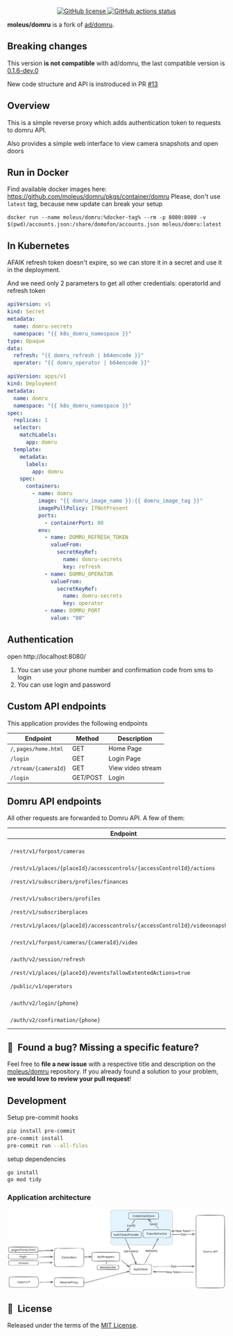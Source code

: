 <br/>
<p align="center">
    <a href="https://github.com/ad/domru/blob/master/LICENSE" target="_blank">
        <img src="https://img.shields.io/github/license/ad/domru" alt="GitHub license">
    </a>
    <a href="https://github.com/ad/domru/actions" target="_blank">
        <img src="https://github.com/ad/domru/workflows/Release%20on%20commit%20or%20tag/badge.svg" alt="GitHub actions status">
    </a>
</p>

**moleus/domru** is a fork of [ad/domru](https://github.com/ad/domru).

## Breaking changes
This version **is not compatible** with ad/domru, the last compatible version is [0.1.6-dev.0](https://github.com/users/moleus/packages/container/domru/218322867?tag=0.1.6-dev.0)

New code structure and API is instroduced in PR [#13](https://github.com/moleus/domru/pull/13)

## Overview

This is a simple reverse proxy which adds authentication token to requests to domru API.

Also provides a simple web interface to view camera snapshots and open doors

## Run in Docker
Find available docker images here: https://github.com/moleus/domru/pkgs/container/domru
Please, don't use `latest` tag, because new update can break your setup

```shell
docker run --name moleus/domru:%docker-tag% --rm -p 8080:8080 -v $(pwd)/accounts.json:/share/domofon/accounts.json moleus/domru:latest
```

## In Kubernetes
AFAIK refresh token doesn't expire, so we can store it in a secret and use it in the deployment.

And we need only 2 parameters to get all other credentials: operatorId and refresh token
```yaml
apiVersion: v1
kind: Secret
metadata:
  name: domru-secrets
  namespace: "{{ k8s_domru_namespace }}"
type: Opaque
data:
  refresh: "{{ domru_refresh | b64encode }}"
  operator: "{{ domru_operator | b64encode }}"
```

```yaml
apiVersion: apps/v1
kind: Deployment
metadata:
  name: domru
  namespace: "{{ k8s_domru_namespace }}"
spec:
  replicas: 1
  selector:
    matchLabels:
      app: domru
  template:
    metadata:
      labels:
        app: domru
    spec:
      containers:
        - name: domru
          image: "{{ domru_image_name }}:{{ domru_image_tag }}"
          imagePullPolicy: IfNotPresent
          ports:
            - containerPort: 80
          env:
            - name: DOMRU_REFRESH_TOKEN
              valueFrom:
                secretKeyRef:
                  name: domru-secrets
                  key: refresh
            - name: DOMRU_OPERATOR
              valueFrom:
                secretKeyRef:
                  name: domru-secrets
                  key: operator
            - name: DOMRU_PORT
              value: "80"
```

## Authentication

open http://localhost:8080/

1. You can use your phone number and confirmation code from sms to login
2. You can use login and password

## Custom API endpoints

This application provides the following endpoints

| Endpoint               | Method   | Description       |
|------------------------|----------|-------------------|
| `/`, `pages/home.html` | GET      | Home Page         |
| `/login`               | GET      | Login Page        |
| `/stream/{cameraId}`   | GET      | View video stream |
| `/login`               | GET/POST | Login             |

## Domru API endpoints

All other requests are forwarded to Domru API. A few of them:

| Endpoint                                                                    | Method | Description        |
|-----------------------------------------------------------------------------|--------|--------------------|
| `/rest/v1/forpost/cameras`                                                  | GET    | Get cameras list   |
| `/rest/v1/places/{placeId}/accesscontrols/{accessControlId}/actions`        | POST   | Open door          |
| `/rest/v1/subscribers/profiles/finances`                                    | GET    | Get finances       |
| `/rest/v1/subscribers/profiles`                                             | GET    | Get profile info   |
| `/rest/v1/subscriberplaces`                                                 | GET    | Get places         |
| `/rest/v1/places/{placeId}/accesscontrols/{accessControlId}/videosnapshots` | GET    | Get video snapshot |
| `/rest/v1/forpost/cameras/{cameraId}/video`                                 | GET    | Get video stream   |
| `/auth/v2/session/refresh`                                                  | GET    | Get new token      |
| `/rest/v1/places/{placeId}/events?allowExtentedActions=true`                | GET    | Get events         |
| `/public/v1/operators`                                                      | GET    | List of operators  |
| `/auth/v2/login/{phone}`                                                    | GET    | Get accounts       |
| `/auth/v2/confirmation/{phone}`                                             | POST   | Confirm sms code   |

## 🤝&nbsp; Found a bug? Missing a specific feature?

Feel free to **file a new issue** with a respective title and description on
the [moleus/domru](https://github.com/moleus/domru/issues) repository. If you already found a solution to your problem,
**we would love to review your pull request**!

## Development

Setup pre-commit hooks
```bash
pip install pre-commit
pre-commit install
pre-commit run --all-files
```

setup dependencies
```bash
go install
go mod tidy
```

### Application architecture

![Architecture](img/architecture.svg)

## 📘&nbsp; License

Released under the terms of the [MIT License](LICENSE).
